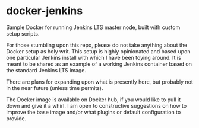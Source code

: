 # docker-jenkins
Sample Docker for running Jenkins LTS master node, built with custom setup scripts.

For those stumbling upon this repo, please do not take anything about the Docker
setup as holy writ.  This setup is highly opinionated and based upon one particular
Jenkins install with which I have been toying around.  It is meant to be shared as
an example of a working Jenkins container based on the standard Jenkins LTS image.

There are plans for expanding upon what is presently here, but probably not in the
near future (unless time permits).

The Docker image is available on Docker hub, if you would like to pull it down and
give it a whirl.  I am open to constructive suggestions on how to improve the base
image and/or what plugins or default configuration to provide.

